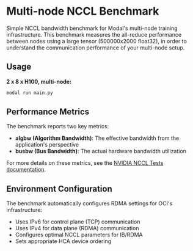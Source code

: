 # Multi-node NCCL Benchmark

Simple NCCL bandwidth benchmark for Modal's multi-node training infrastructure. This benchmark measures the all-reduce performance between nodes using a large tensor (500000x2000 float32), in order to understand the communication performance of your multi-node setup.

## Usage

**2 x 8 x H100, multi-node:**

```bash
modal run main.py
```

## Performance Metrics

The benchmark reports two key metrics:

- **algbw (Algorithm Bandwidth)**: The effective bandwidth from the application's perspective
- **busbw (Bus Bandwidth)**: The actual hardware bandwidth utilization

For more details on these metrics, see the [NVIDIA NCCL Tests documentation](https://github.com/NVIDIA/nccl-tests/blob/master/doc/PERFORMANCE.md#bandwidth).

## Environment Configuration

The benchmark automatically configures RDMA settings for OCI's infrastructure:

- Uses IPv6 for control plane (TCP) communication
- Uses IPv4 for data plane (RDMA) communication
- Configures optimal NCCL parameters for IB/RDMA
- Sets appropriate HCA device ordering

